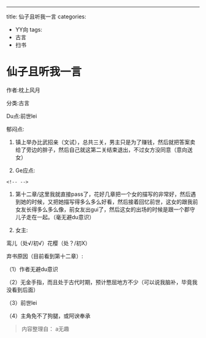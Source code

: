 ---
title: 仙子且听我一言
categories:
- YY向
tags:
- 古言
- 扫书
# 仙子且听我一言
作者:枕上风月

分类:古言

Du点:前世lei

郁闷点:

1.  镇上举办比武招亲（文试），总共三关，男主只是为了赚钱，然后就把答案卖给了旁边的胖子，然后自己就这第二关结束退出，不过女方没同意（意向送女）

2.  Ge应点:

```{=html}
<!-- -->
```
1.  第十二章/这里我就直接pass了，花好几章把一个女的描写的非常好，然后遇到她的时候，又把她描写得多么多么好看，然后接着回忆前世，这女的跟我前女友长得多么多么像，前女友出gui了，然后这女的出场的时候是跟一个郡守儿子走在一起。（毫无避du意识）

2.  女主:

鸾儿（处√/初√）花樱（处？/初X）

弃书原因（目前看到第十二章）:

（1）作者无避du意识

（2）无金手指，而且处于古代时期，预计憋屈地方不少（可以说我脑补，毕竟我没看到后面）

（3）前世lei

（4）主角免不了狗腿，或阿谀奉承


> 内容整理自： a无趣
